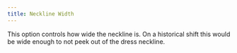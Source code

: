 ```yaml
---
title: Neckline Width
---
```


This option controls how wide the neckline is. On a historical shift this would be wide enough to not peek out of the dress neckline.
